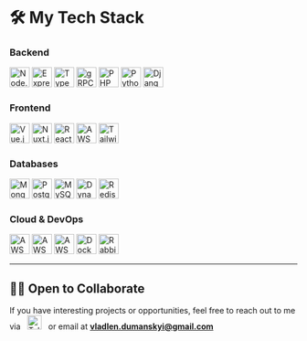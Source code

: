 # 🛠 My Tech Stack

### Backend

<p align="left">

  <img height="35" src="https://img.shields.io/badge/Node.js-207f34?style=for-the-badge&logo=node.js&logoColor=white" alt="Node.js" />
  <img height="35" src="https://img.shields.io/badge/Express-0e9c2c?style=for-the-badge&logo=express&logoColor=white" alt="Express" />
  <img height="35" src="https://img.shields.io/badge/TypeScript-007ACC?style=for-the-badge&logo=typescript&logoColor=white" alt="TypeScript" />
  <img height="35" src="https://img.shields.io/badge/gRPC-4285F4?style=for-the-badge&logo=google&logoColor=white" alt="gRPC" />
  <img height="35" src="https://img.shields.io/badge/PHP-777BB4?style=for-the-badge&logo=php&logoColor=white" alt="PHP" />
  <img height="35" src="https://img.shields.io/badge/Python-3776AB?style=for-the-badge&logo=python&logoColor=white" alt="Python" />
  <img height="35" src="https://img.shields.io/badge/Django-092E20?style=for-the-badge&logo=django&logoColor=white" alt="Django" />
</p>

### Frontend
<p align="left">
  <img height="35" src="https://img.shields.io/badge/Vue.js-4FC08D?style=for-the-badge&logo=vue.js&logoColor=white" alt="Vue.js" />
  <img height="35" src="https://img.shields.io/badge/Nuxt.js-00C58E?style=for-the-badge&logo=nuxt.js&logoColor=white" alt="Nuxt.js" />
  <img height="35" src="https://img.shields.io/badge/React-02b2c3?style=for-the-badge&logo=react&logoColor=white" alt="React" />
  <img height="35" src="https://img.shields.io/badge/AWS%20Amplify-FF9900?style=for-the-badge&logo=aws-amplify&logoColor=white" alt="AWS Amplify" />
  <img height="35" src="https://img.shields.io/badge/Tailwind_CSS-10a79f?style=for-the-badge&logo=tailwind-css&logoColor=white" alt="TailwindCSS" />
</p>

### Databases
<p align="left">
  <img height="35" src="https://img.shields.io/badge/MongoDB-47A248?style=for-the-badge&logo=mongodb&logoColor=white" alt="MongoDB" />
  <img height="35" src="https://img.shields.io/badge/PostgreSQL-336791?style=for-the-badge&logo=postgresql&logoColor=white" alt="PostgreSQL" />
  <img height="35" src="https://img.shields.io/badge/MySQL-4479A1?style=for-the-badge&logo=mysql&logoColor=white" alt="MySQL" />
  <img height="35" src="https://img.shields.io/badge/DynamoDB-4053D6?style=for-the-badge&logo=amazon-dynamodb&logoColor=white" alt="DynamoDB" />
  <img height="35" src="https://img.shields.io/badge/Redis-DC382D?style=for-the-badge&logo=redis&logoColor=white" alt="Redis" />
</p>

### Cloud & DevOps
<p align="left">
  <img height="35" src="https://img.shields.io/badge/AWS-232F3E?style=for-the-badge&logo=amazon-aws&logoColor=white" alt="AWS" />
  <img height="35" src="https://img.shields.io/badge/AWS%20API%20Gateway-FF4F8B?style=for-the-badge&logo=amazon-api-gateway&logoColor=white" alt="AWS API Gateway" />
  <img height="35" src="https://img.shields.io/badge/AWS%20Lambda-FF9900?style=for-the-badge&logo=aws-lambda&logoColor=white" alt="AWS Lambda" />
  <img height="35" src="https://img.shields.io/badge/Docker-2496ED?style=for-the-badge&logo=docker&logoColor=white" alt="Docker" />
  <img height="35" src="https://img.shields.io/badge/RabbitMQ-FF6600?style=for-the-badge&logo=rabbitmq&logoColor=white" alt="RabbitMQ" />
</p>

---

## 🧑‍💻 Open to Collaborate
If you have interesting projects or opportunities, feel free to reach out to me via &nbsp;
<a target="_blank" href="https://t.me/SoVladlen13"><span><img src="https://upload.wikimedia.org/wikipedia/commons/8/82/Telegram_logo.svg" alt="Telegram" width="25" height="25" /></span></a> &nbsp;
or email at **vladlen.dumanskyi@gmail.com**
